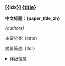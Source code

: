 ### [{idx}] [{title}]({url})
**中文标题：{paper_title_zh}**

*{authors}*

主要分类: {cate}

摘要简述: {tldr}


<details>
  <summary>详细信息</summary>
研究动机: {motivation}

研究方法: {method}

研究结果: {result}

研究结论: {conclusion}

中文摘要: {abstract_zh}

</details>
